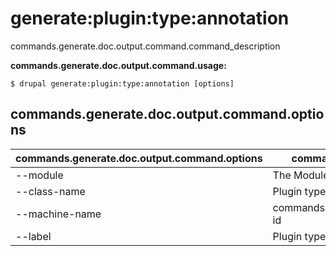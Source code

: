 # generate:plugin:type:annotation
commands.generate.doc.output.command.command_description

**commands.generate.doc.output.command.usage:**
```
$ drupal generate:plugin:type:annotation [options] 
```

## commands.generate.doc.output.command.options
commands.generate.doc.output.command.options | commands.generate.doc.output.command.details
-------|-------------
--module | The Module name.
--class-name | Plugin type class name
--machine-name | commands.generate.plugin.type.annotation.options.plugin-id
--label | Plugin type label

